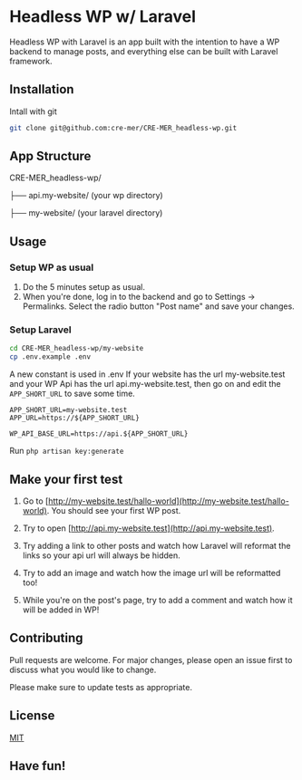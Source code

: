 # Headless WP w/ Laravel

Headless WP with Laravel is an app built with the intention to have a WP backend to manage posts, and everything else can be built with Laravel framework.

## Installation

Intall with git

```bash
git clone git@github.com:cre-mer/CRE-MER_headless-wp.git
```

## App Structure
CRE-MER_headless-wp/

├── api.my-website/ (your wp directory)

├── my-website/ (your laravel directory)


## Usage
### Setup WP as usual
1. Do the 5 minutes setup as usual.
2. When you're done, log in to the backend and go to Settings -> Permalinks. Select the radio button "Post name" and save your changes.

### Setup Laravel
```bash
cd CRE-MER_headless-wp/my-website
cp .env.example .env
```

A new constant is used in .env
If your website has the url my-website.test and your WP Api has the url api.my-website.test, then go on and edit the `APP_SHORT_URL` to save some time.
```.
APP_SHORT_URL=my-website.test
APP_URL=https://${APP_SHORT_URL}

WP_API_BASE_URL=https://api.${APP_SHORT_URL}
```
Run `php artisan key:generate`

## Make your first test
1. Go to [http://my-website.test/hallo-world](http://my-website.test/hallo-world). You should see your first WP post.

1. Try to open [http://api.my-website.test](http://api.my-website.test).
1. Try adding a link to other posts and watch how Laravel will reformat the links so your api url will always be hidden.
1. Try to add an image and watch how the image url will be reformatted too!
1. While you're on the post's page, try to add a comment and watch how it will be added in WP!

## Contributing
Pull requests are welcome. For major changes, please open an issue first to discuss what you would like to change.

Please make sure to update tests as appropriate.

## License
[MIT](https://choosealicense.com/licenses/mit/)

## Have fun!

